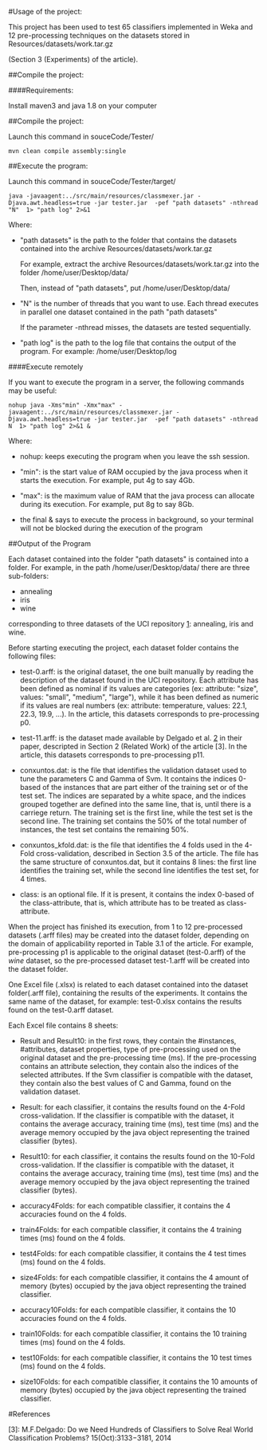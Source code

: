 #Usage of the project:

This project has been used to test 65 classifiers implemented in Weka and 12 pre-processing techniques on the datasets stored in Resources/datasets/work.tar.gz

(Section 3 (Experiments) of the article).

##Compile the project:

####Requirements:

Install maven3 and java 1.8 on your computer

##Compile the project:

Launch this command in souceCode/Tester/

```
mvn clean compile assembly:single
```

##Execute the program:

Launch this command in souceCode/Tester/target/

```
java -javaagent:../src/main/resources/classmexer.jar -Djava.awt.headless=true -jar tester.jar  -pef "path datasets" -nthread "N"  1> "path log" 2>&1
```

Where:

- "path datasets" is the path to the folder that contains the datasets contained into the archive Resources/datasets/work.tar.gz

	 For example, extract the archive Resources/datasets/work.tar.gz into the folder /home/user/Desktop/data/

	 Then, instead of "path datasets", put /home/user/Desktop/data/

- "N" is the number of threads that you want to use. Each thread executes in parallel one dataset contained in the path "path datasets"

	 If the parameter -nthread misses, the datasets are tested sequentially.

- "path log" is the path to the log file that contains the output of the program. For example: /home/user/Desktop/log

####Execute remotely

If you want to execute the program in a server, the following commands may be useful:

```
nohup java -Xms"min" -Xmx"max" -javaagent:../src/main/resources/classmexer.jar -Djava.awt.headless=true -jar tester.jar  -pef "path datasets" -nthread N  1> "path log" 2>&1 &
```

Where:

- nohup: keeps executing the program when you leave the ssh session.

- "min": is the start value of RAM occupied by the java process when it starts the execution. For example, put 4g to say 4Gb.

- "max": is the maximum value of RAM that the java process can allocate during its execution. For example, put 8g to say 8Gb.

- the final & says to execute the process in background, so your terminal will not be blocked during the execution of the program

##Output of the Program

Each dataset contained into the folder "path datasets" is contained into a folder. For example, in the path /home/user/Desktop/data/ there are three sub-folders:

- annealing
- iris
- wine

corresponding to three datasets of the UCI repository [1]: annealing, iris and wine.

Before starting executing the project, each dataset folder contains the following files:

- test-0.arff: is the original dataset, the one built manually by reading the description of the dataset found in the UCI repository. Each attribute has been defined as nominal if its values are categories (ex: attribute: "size", values: "small", "medium", "large"), while it has been defined as numeric if its values are real numbers (ex: attribute: temperature, values: 22.1, 22.3, 19.9, ...). In the article, this datasets corresponds to pre-processing p0.

- test-11.arff: is the dataset made available by Delgado et al. [2] in their paper, descripted in Section 2 (Related Work) of the article [3]. In the article, this datasets corresponds to pre-processing p11.

- conxuntos.dat: is the file that identifies the validation dataset used to tune the parameters C and Gamma of Svm. It contains the indices 0-based of the instances that are part either of the training set or of the test set. The indices are separated by a white space, and the indices grouped together are defined into the same line, that is, until there is a carriege return. The training set is the first line, while the test set is the second line. The training set contains the 50% of the total number of instances, the test set contains the remaining 50%.

- conxuntos_kfold.dat: is the file that identifies the 4 folds used in the 4-Fold cross-validation, described in Section 3.5 of the article. The file has the same structure of conxuntos.dat, but it contains 8 lines: the first line identifies the training set, while the second line identifies the test set, for 4 times.

- class: is an optional file. If it is present, it contains the index 0-based of the class-attribute, that is, which attribute has to be treated as class-attribute.

When the project has finished its execution, from 1 to 12 pre-processed datasets (.arff files) may be created into the dataset folder, depending on the domain of applicability reported in Table 3.1 of the article. For example, pre-processing p1 is applicable to the original dataset (test-0.arff) of the *wine* dataset, so the pre-processed dataset test-1.arff will be created into the dataset folder.

One Excel file (.xlsx) is related to each dataset contained into the dataset folder(.arff file), containing the results of the experiments. It contains the same name of the dataset, for example: test-0.xlsx contains the results found on the test-0.arff dataset. 

Each Excel file contains 8 sheets:

- Result and Result10: in the first rows, they contain the #instances, #attributes, dataset properties, type of pre-processing used on the original dataset and the pre-processing time (ms). If the pre-processing contains an attribute selection, they contain also the indices of the selected attributes. If the Svm classifier is compatible with the dataset, they contain also the best values of C and Gamma, found on the validation dataset. 

- Result: for each classifier, it contains the results found on the 4-Fold cross-validation. If the classifier is compatible with the dataset, it contains the average accuracy, training time (ms), test time (ms) and the average memory occupied by the java object representing the trained classifier (bytes). 

- Result10: for each classifier, it contains the results found on the 10-Fold cross-validation. If the classifier is compatible with the dataset, it contains the average accuracy, training time (ms), test time (ms) and the average memory occupied by the java object representing the trained classifier (bytes).

- accuracy4Folds: for each compatible classifier, it contains the 4 accuracies found on the 4 folds.

- train4Folds: for each compatible classifier, it contains the 4 training times (ms) found on the 4 folds.

- test4Folds: for each compatible classifier, it contains the 4 test times (ms) found on the 4 folds.

- size4Folds: for each compatible classifier, it contains the 4 amount of memory (bytes) occupied by the java object representing the trained classifier.

- accuracy10Folds: for each compatible classifier, it contains the 10 accuracies found on the 4 folds.

- train10Folds: for each compatible classifier, it contains the 10 training times (ms) found on the 4 folds.

- test10Folds: for each compatible classifier, it contains the 10 test times (ms) found on the 4 folds.

- size10Folds: for each compatible classifier, it contains the 10 amounts of memory (bytes) occupied by the java object representing the trained classifier.


#References

[1]: http://mlr.cs.umass.edu/ml/datasets.html

[2]: http://persoal.citius.usc.es/manuel.fernandez.delgado/papers/jmlr/data.tar.gz

[3]: M.F.Delgado: Do we Need Hundreds of Classifiers to Solve Real World Classification Problems? 15(Oct):3133−3181, 2014

